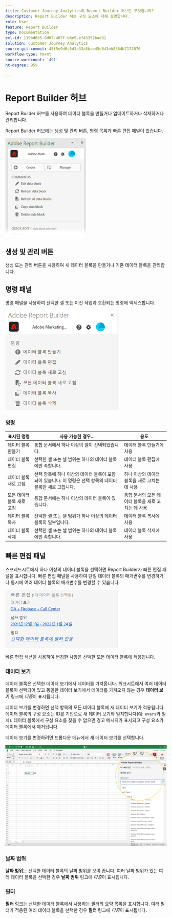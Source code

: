```yaml
---
title: Customer Journey Analytics의 Report Builder 허브란 무엇입니까?
description: Report Builder 허브 구성 요소에 대해 설명합니다.
role: User
feature: Report Builder
type: Documentation
exl-id: 119bd0b5-0d07-407f-b6e9-ef43352bad31
solution: Customer Journey Analytics
source-git-commit: 48f5e9d6c5d3a33a5bae45e841eb8364b7172876
workflow-type: tm+mt
source-wordcount: '491'
ht-degree: 95%

---
```


# Report Builder 허브

Report Builder 허브를 사용하여 데이터 블록을 만들거나 업데이트하거나 삭제하거나 관리합니다.

Report Builder 허브에는 생성 및 관리 버튼, 명령 목록과 빠른 편집 패널이 있습니다.

<img src="./assets/hub51.png" width="50%" alt="Report Builder 허브"/>


## 생성 및 관리 버튼

생성 또는 관리 버튼을 사용하여 새 데이터 블록을 만들거나 기존 데이터 블록을 관리합니다.

## 명령 패널

명령 패널을 사용하여 선택한 셀 또는 이전 작업과 호환되는 명령에 액세스합니다.

![Report Builder Hub의 명령 패널](./assets/hub1.png)

### 명령

| 표시된 명령 | 사용 가능한 경우... | 용도 |
|------|------------------|--------|
| 데이터 블록 만들기 | 통합 문서에서 하나 이상의 셀이 선택되었습니다. | 데이터 블록 만들기에 사용 |
| 데이터 블록 편집 | 선택한 셀 또는 셀 범위는 하나의 데이터 블록에만 속합니다. | 데이터 블록 편집에 사용 |
| 데이터 블록 새로 고침 | 선택 항목에 하나 이상의 데이터 블록이 포함되어 있습니다. 이 명령은 선택 항목의 데이터 블록만 새로 고칩니다. | 하나 이상의 데이터 블록을 새로 고치는 데 사용 |
| 모든 데이터 블록 새로 고침 | 통합 문서에는 하나 이상의 데이터 블록이 있습니다. | 통합 문서의 모든 데이터 블록을 새로 고치는 데 사용 |
| 데이터 블록 복사 | 선택한 셀 또는 셀 범위가 하나 이상의 데이터 블록의 일부입니다. | 데이터 블록 복사에 사용 |
| 데이터 블록 삭제 | 선택한 셀 또는 셀 범위는 하나의 데이터 블록에만 속합니다. | 데이터 블록 삭제에 사용 |

## 빠른 편집 패널

스프레드시트에서 하나 이상의 데이터 블록을 선택하면 Report Builder가 빠른 편집 패널을 표시합니다. 빠른 편집 패널을 사용하여 단일 데이터 블록의 매개변수를 변경하거나 동시에 여러 데이터 블록의 매개변수를 변경할 수 있습니다.

![Report Builder의 빠른 편집 패널](./assets/hub2.png)

빠른 편집 섹션을 사용하여 변경한 사항은 선택한 모든 데이터 블록에 적용됩니다.

### 데이터 보기

데이터 블록은 선택한 데이터 보기에서 데이터를 가져옵니다. 워크시트에서 여러 데이터 블록이 선택되어 있고 동일한 데이터 보기에서 데이터를 가져오지 않는 경우 **데이터 보기** 링크에 *다중*&#x200B;이 표시됩니다.

데이터 보기를 변경하면 선택 항목의 모든 데이터 블록에 새 데이터 보기가 적용됩니다. 데이터 블록의 구성 요소는 ID를 기반으로 새 데이터 보기와 일치합니다(예: ```evars```와 일치). 데이터 블록에서 구성 요소를 찾을 수 없으면 경고 메시지가 표시되고 구성 요소가 데이터 블록에서 제거됩니다.

데이터 보기를 변경하려면 드롭다운 메뉴에서 새 데이터 보기를 선택합니다.

![데이터 보기 드롭다운 메뉴를 표시하는 Report Builder 허브입니다.](./assets/image16.png)

### 날짜 범위

**날짜 범위**&#x200B;는 선택한 데이터 블록의 날짜 범위를 보여 줍니다. 여러 날짜 범위가 있는 여러 데이터 블록을 선택한 경우 **날짜 범위** 링크에 *다중*&#x200B;이 표시됩니다.

### 필터

**필터** 링크는 선택한 데이터 블록에서 사용하는 필터의 요약 목록을 표시합니다. 여러 필터가 적용된 여러 데이터 블록을 선택한 경우 **필터** 링크에 *다중*&#x200B;이 표시됩니다.
